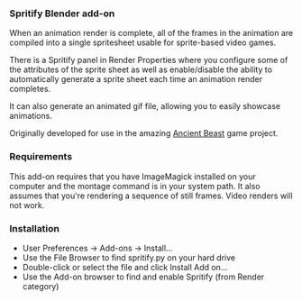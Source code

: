 ### Spritify Blender add-on

When an animation render is complete, all of the frames in the animation are
compiled into a single spritesheet usable for sprite-based video games.

There is a Spritify panel in Render Properties where you configure some of the
attributes of the sprite sheet as well as enable/disable the ability to
automatically generate a sprite sheet each time an animation render completes.

It can also generate an animated gif file, allowing you to easily showcase animations.

Originally developed for use in the amazing [Ancient Beast](https://AncientBeast.com) game project.

### Requirements

This add-on requires that you have ImageMagick installed on your computer and the montage command is in your system path.
It also assumes that you're rendering a sequence of still frames. Video renders will not work.

### Installation

- User Preferences → Add-ons → Install...
- Use the File Browser to find spritify.py on your hard drive
- Double-click or select the file and click Install Add on...
- Use the Add-on browser to find and enable Spritify (from Render category)

